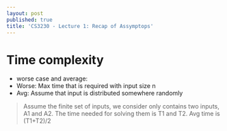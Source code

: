 ```yaml
---
layout: post
published: true
title: 'CS3230 - Lecture 1: Recap of Assymptops'
---
```

# Time complexity
- worse case and average:
 - Worse: Max time that is required with input size n
 - Avg: Assume that input is distributed somewhere randomly

> Assume the finite set of inputs, we consider only contains two inputs, A1 and A2. The time needed for solving them is T1 and T2.
Avg time is (T1+T2)/2



